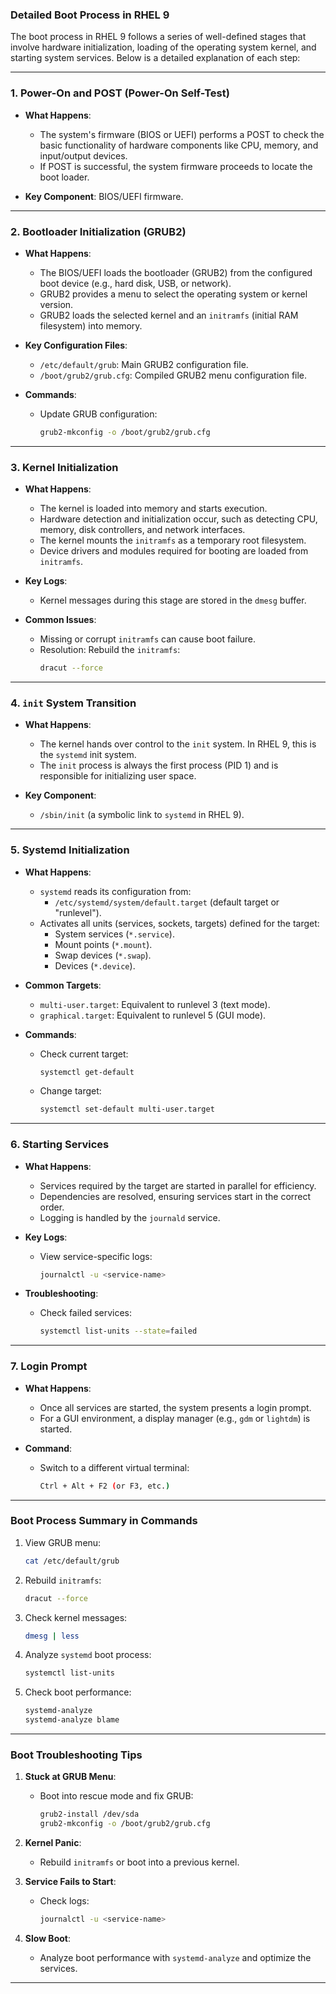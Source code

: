 ### **Detailed Boot Process in RHEL 9**

The boot process in RHEL 9 follows a series of well-defined stages that involve hardware initialization, loading of the operating system kernel, and starting system services. Below is a detailed explanation of each step:

---

### **1. Power-On and POST (Power-On Self-Test)**
- **What Happens**: 
  - The system's firmware (BIOS or UEFI) performs a POST to check the basic functionality of hardware components like CPU, memory, and input/output devices.
  - If POST is successful, the system firmware proceeds to locate the boot loader.

- **Key Component**: BIOS/UEFI firmware.

---

### **2. Bootloader Initialization (GRUB2)**
- **What Happens**:
  - The BIOS/UEFI loads the bootloader (GRUB2) from the configured boot device (e.g., hard disk, USB, or network).
  - GRUB2 provides a menu to select the operating system or kernel version.
  - GRUB2 loads the selected kernel and an `initramfs` (initial RAM filesystem) into memory.

- **Key Configuration Files**:
  - `/etc/default/grub`: Main GRUB2 configuration file.
  - `/boot/grub2/grub.cfg`: Compiled GRUB2 menu configuration file.

- **Commands**:
  - Update GRUB configuration:
    ```bash
    grub2-mkconfig -o /boot/grub2/grub.cfg
    ```

---

### **3. Kernel Initialization**
- **What Happens**:
  - The kernel is loaded into memory and starts execution.
  - Hardware detection and initialization occur, such as detecting CPU, memory, disk controllers, and network interfaces.
  - The kernel mounts the `initramfs` as a temporary root filesystem.
  - Device drivers and modules required for booting are loaded from `initramfs`.

- **Key Logs**:
  - Kernel messages during this stage are stored in the `dmesg` buffer.

- **Common Issues**:
  - Missing or corrupt `initramfs` can cause boot failure.
  - Resolution: Rebuild the `initramfs`:
    ```bash
    dracut --force
    ```

---

### **4. `init` System Transition**
- **What Happens**:
  - The kernel hands over control to the `init` system. In RHEL 9, this is the `systemd` init system.
  - The `init` process is always the first process (PID 1) and is responsible for initializing user space.

- **Key Component**:
  - `/sbin/init` (a symbolic link to `systemd` in RHEL 9).

---

### **5. Systemd Initialization**
- **What Happens**:
  - `systemd` reads its configuration from:
    - `/etc/systemd/system/default.target` (default target or "runlevel").
  - Activates all units (services, sockets, targets) defined for the target:
    - System services (`*.service`).
    - Mount points (`*.mount`).
    - Swap devices (`*.swap`).
    - Devices (`*.device`).

- **Common Targets**:
  - `multi-user.target`: Equivalent to runlevel 3 (text mode).
  - `graphical.target`: Equivalent to runlevel 5 (GUI mode).

- **Commands**:
  - Check current target:
    ```bash
    systemctl get-default
    ```
  - Change target:
    ```bash
    systemctl set-default multi-user.target
    ```

---

### **6. Starting Services**
- **What Happens**:
  - Services required by the target are started in parallel for efficiency.
  - Dependencies are resolved, ensuring services start in the correct order.
  - Logging is handled by the `journald` service.

- **Key Logs**:
  - View service-specific logs:
    ```bash
    journalctl -u <service-name>
    ```

- **Troubleshooting**:
  - Check failed services:
    ```bash
    systemctl list-units --state=failed
    ```

---

### **7. Login Prompt**
- **What Happens**:
  - Once all services are started, the system presents a login prompt.
  - For a GUI environment, a display manager (e.g., `gdm` or `lightdm`) is started.

- **Command**:
  - Switch to a different virtual terminal:
    ```bash
    Ctrl + Alt + F2 (or F3, etc.)
    ```

---

### **Boot Process Summary in Commands**
1. View GRUB menu:
   ```bash
   cat /etc/default/grub
   ```
2. Rebuild `initramfs`:
   ```bash
   dracut --force
   ```
3. Check kernel messages:
   ```bash
   dmesg | less
   ```
4. Analyze `systemd` boot process:
   ```bash
   systemctl list-units
   ```
5. Check boot performance:
   ```bash
   systemd-analyze
   systemd-analyze blame
   ```

---

### **Boot Troubleshooting Tips**
1. **Stuck at GRUB Menu**:
   - Boot into rescue mode and fix GRUB:
     ```bash
     grub2-install /dev/sda
     grub2-mkconfig -o /boot/grub2/grub.cfg
     ```

2. **Kernel Panic**:
   - Rebuild `initramfs` or boot into a previous kernel.

3. **Service Fails to Start**:
   - Check logs:
     ```bash
     journalctl -u <service-name>
     ```

4. **Slow Boot**:
   - Analyze boot performance with `systemd-analyze` and optimize the services.

---


